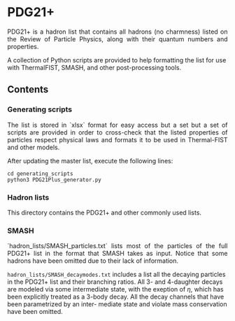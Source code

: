 # PDG21+
<p align="justify">
PDG21+ is a hadron list that contains all hadrons (no charmness) listed on the 
Review of Particle Physics, along with their quantum numbers and properties.

A collection of Python scripts are provided to help formatting the list for use
with ThermalFIST, SMASH, and other post-processing tools.
</p>

## Contents
### Generating scripts
<p align="justify">
The list is stored in `xlsx` format for easy access but a set but a set
of scripts are provided in order to cross-check that the listed
properties of particles respect physical laws and formats it to be used
in Thermal-FIST and other models.

After updating the master list, execute the following lines:

    cd generating_scripts
    python3 PDG21Plus_generator.py
</p>
	
### Hadron lists
<p align="justify">
This directory contains the PDG21+ and other commonly used lists.
</p>

### SMASH
<p align="justify">
`hadron_lists/SMASH_particles.txt` lists most of the particles of the
full PDG21+ list in the format that SMASH takes as input. Notice that
some hadrons have been omitted due to their lack of information.

`hadron_lists/SMASH_decaymodes.txt` includes a list all the decaying
particles in the PDG21+ list and their branching ratios. All 3- and
4-daughter decays are modeled via some intermediate state, with the
exeption of $\eta$, which has been explicitly treated as a 3-body
decay. All the decay channels that have been parametrized by an inter-
mediate state and violate mass conservation have been omitted.
</p>